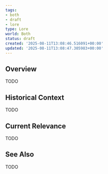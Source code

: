```yaml
---
tags:
- both
- draft
- lore
type: Lore
world: Both
status: draft
created: '2025-08-11T13:08:46.516091+00:00'
updated: '2025-08-11T13:08:47.305983+00:00'
---
```



## Overview

TODO
## Historical Context

TODO
## Current Relevance

TODO
## See Also

TODO
